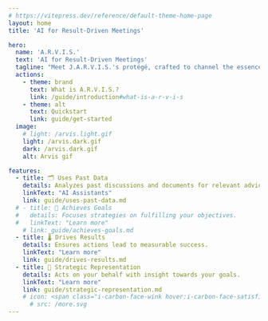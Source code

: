 ```yaml
---
# https://vitepress.dev/reference/default-theme-home-page
layout: home
title: 'AI for Result-Driven Meetings'

hero:
  name: 'A.R.V.I.S.'
  text: 'AI for Result-Driven Meetings'
  tagline: "Meet J.A.R.V.I.S.'s protégé, crafted to channel the essence of its mentor's brilliance into your meetings. This AI assistant leverages historical data to ensure your objectives are achieved, representing you with strategic insight and a focus on tangible results."
  actions:
    - theme: brand
      text: What is A.R.V.I.S.?
      link: /guide/introduction#what-is-a-r-v-i-s
    - theme: alt
      text: Quickstart
      link: guide/get-started
  image:
    # light: /arvis.light.gif
    light: /arvis.dark.gif
    dark: /arvis.dark.gif
    alt: Arvis gif

features:
  - title: 🗂️ Uses Past Data
    details: Analyzes past discussions and documents for relevant advice.
    linkText: "AI Assistants"
    link: guide/uses-past-data.md
  # - title: 🥇 Achieves Goals
  #   details: Focuses strategies on fulfilling your objectives.
  #   linkText: "Learn more"
    # link: guide/achieves-goals.md
  - title: 🌡️ Drives Results
    details: Ensures actions lead to measurable success.
    linkText: "Learn more"
    link: guide/drives-results.md
  - title: 🤖 Strategic Representation
    details: Acts on your behalf with insight towards your goals.
    linkText: "Learn more"
    link: guide/strategic-representation.md
    # icon: <span class="i-carbon-face-wink hover:i-carbon-face-satisfied"></span>
      # src: /more.svg
---
```

